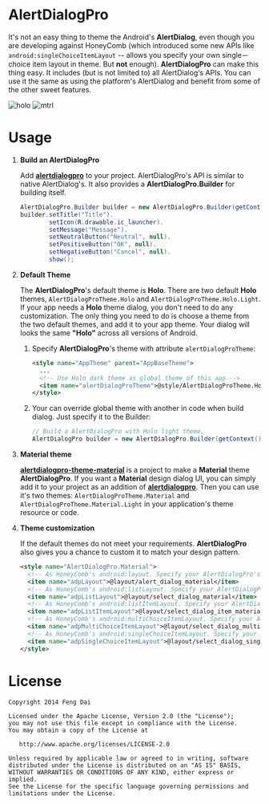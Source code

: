 AlertDialogPro
==============

It's not an easy thing to theme the Android's **AlertDialog**, even though you are developing against HoneyComb (which introduced some new APIs like ```android:singleChoiceItemLayout``` -- allows you specify your own single－choice item layout in theme. But **not** enough). **AlertDialogPro** can make this thing easy. It includes (but is not limited to) all AlertDialog‘s APIs. You can use it the same as using the platform's AlertDialog and benefit from some of the other sweet features.

   ![holo](https://github.com/fengdai/AlertDialogPro/blob/master/image/holo_light_dialog_only.png)
   ![mtrl](https://github.com/fengdai/AlertDialogPro/blob/master/image/material_light_dialog_only.png)


Usage
=====

1. **Build an AlertDialogPro**

   Add **[alertdialogpro](https://github.com/fengdai/AlertDialogPro/tree/master/alertdialogpro)** to your project.
AlertDialogPro's API is similar to native AlertDialog's. It also provides a **AlertDialogPro.Builder** for building itself.
   ```java
   AlertDialogPro.Builder builder = new AlertDialogPro.Builder(getContext());
   builder.setTitle("Title").
           setIcon(R.drawable.ic_launcher).
           setMessage("Message").
           setNeutralButton("Neutral", null).
           setPositiveButton("OK", null).
           setNegativeButton("Cancel", null).
           show();
   ```

2. **Default Theme**
   
   The **AlertDialogPro**'s default theme is **Holo**. There are two default **Holo** themes, ```AlertDialogProTheme.Holo``` and ```AlertDialogProTheme.Holo.Light```. If your app needs a **Holo** theme dialog, you don't need to do any customization. The only thing you need to do is choose a theme from the two default themes, and add it to your app theme. Your dialog will looks the same **"Holo"** across all versions of Android.
   1. Specify **AlertDialogPro**'s theme with attribute ```alertDialogProTheme```:

      ```xml
      <style name="AppTheme" parent="AppBaseTheme">
        ...
        <!-- Use Holo dark theme as global theme of this app -->
        <item name="alertDialogProTheme">@style/AlertDialogProTheme.Holo</item>
      </style>
      ```
   2. Your can override global theme with another in code when build dialog. Just specify it to the Builder:

      ```java
      // Build a AlertDialogPro with Holo light theme.
      AlertDialogPro builder = new AlertDialogPro.Builder(getContext(), R.style.AlertDialogProTheme_Holo_Light);
      ```
   
3. **Material theme**

   **[alertdialogpro-theme-material](https://github.com/fengdai/AlertDialogPro/tree/master/alertdialogpro-theme-material)** is a project to make a **Material** theme **AlertDialogPro**. If you want a **Material** design dialog UI, you can simply add it to your project as an addition of **[alertdialogpro](https://github.com/fengdai/AlertDialogPro/tree/master/alertdialogpro)**. Then you can use it's two themes: ```AlertDialogProTheme.Material``` and ```AlertDialogProTheme.Material.Light``` in your application's theme resource or code.
   
4. **Theme customization**

   If the default themes do not meet your requirements. **AlertDialogPro** also gives you a chance to custom it to match your design pattern.

   ```xml
   <style name="AlertDialogPro.Material">
     <!-- As HoneyComb's android:layout. Specify your AlertDialogPro's layout -->
     <item name="adpLayout">@layout/alert_dialog_material</item>
     <!-- As HoneyComb's android:listLayout. Specify your AlertDialogPro's ListView layout. -->
     <item name="adpListLayout">@layout/select_dialog_material</item>
     <!-- As HoneyComb's android:listItemLayout. Specify your AlertDialogPro's list item layout. -->
     <item name="adpListItemLayout">@layout/select_dialog_item_material</item>
     <!-- As HoneyComb's android:multiChoiceItemLayout. Specify your AlertDialogPro's multi choice list item layout. -->
     <item name="adpMultiChoiceItemLayout">@layout/select_dialog_multichoice_material</item>
     <!-- As HoneyComb's android:singleChoiceItemLayout. Specify your AlertDialogPro's single choice list item layout. -->
     <item name="adpSingleChoiceItemLayout">@layout/select_dialog_singlechoice_material</item>
   </style>
   ```



License
=======

    Copyright 2014 Feng Dai

    Licensed under the Apache License, Version 2.0 (the "License");
    you may not use this file except in compliance with the License.
    You may obtain a copy of the License at

       http://www.apache.org/licenses/LICENSE-2.0

    Unless required by applicable law or agreed to in writing, software
    distributed under the License is distributed on an "AS IS" BASIS,
    WITHOUT WARRANTIES OR CONDITIONS OF ANY KIND, either express or implied.
    See the License for the specific language governing permissions and
    limitations under the License.
